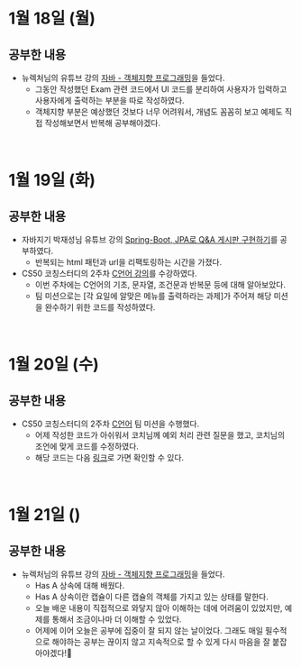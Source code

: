 # 1월 18일 (월)
## 공부한 내용
- 뉴렉처님의 유튜브 강의 [자바 - 객체지향 프로그래밍](https://www.youtube.com/watch?v=edKJbYyUapk&list=PLq8wAnVUcTFV4ZjRbyGnw6T1tgmYDLM3P&index=62)을 들었다.
  - 그동안 작성했던 Exam 관련 코드에서 UI 코드를 분리하여 사용자가 입력하고 사용자에게 출력하는 부분을 따로 작성하였다.
  - 객체지향 부분은 예상했던 것보다 너무 어려워서, 개념도 꼼꼼히 보고 예제도 직접 작성해보면서 반복해 공부해야겠다.

<br />

# 1월 19일 (화)
## 공부한 내용
- 자바지기 박재성님 유튜브 강의 [Spring-Boot, JPA로 Q&A 게시판 구현하기](https://www.youtube.com/watch?v=g2YhGTHW_xU&list=PLqaSEyuwXkSppQAjwjXZgKkjWbFoUdNXC&index=18)를 공부하였다.
  - 반복되는 html 패턴과 url을 리팩토링하는 시간을 가졌다.
- CS50 코칭스터디의 2주차 [C언어 강의](https://www.boostcourse.org/cs112/joinLectures/41486)를 수강하였다.
  - 이번 주차에는 C언어의 기초, 문자열, 조건문과 반복문 등에 대해 알아보았다.
  - 팀 미션으로는 [각 요일에 알맞은 메뉴를 출력하라는 과제]가 주어져 해당 미션을 완수하기 위한 코드를 작성하였다.

<br />

# 1월 20일 (수)
## 공부한 내용
- CS50 코칭스터디의 2주차 [C언어](https://www.boostcourse.org/cs112/joinLectures/41486) 팀 미션을 수행했다.
  - 어제 작성한 코드가 아쉬워서 코치님께 예외 처리 관련 질문을 했고, 코치님의 조언에 맞게 코드를 수정하였다.
  - 해당 코드는 다음 [링크](https://bit.ly/3bSBFc9)로 가면 확인할 수 있다.

<br />

# 1월 21일 ()
## 공부한 내용
- 뉴렉처님의 유튜브 강의 [자바 - 객체지향 프로그래밍](https://www.youtube.com/watch?v=6wKyPg9rxtw&list=PLq8wAnVUcTFV4ZjRbyGnw6T1tgmYDLM3P&index=65)을 들었다.
  - Has A 상속에 대해 배웠다.
  - Has A 상속이란 캡슐이 다른 캡슐의 객체를 가지고 있는 상태를 말한다.
  - 오늘 배운 내용이 직접적으로 와닿지 않아 이해하는 데에 어려움이 있었지만, 예제를 통해서 조금이나마 더 이해할 수 있었다.
  - 어제에 이어 오늘은 공부에 집중이 잘 되지 않는 날이었다. 그래도 매일 필수적으로 해야하는 공부는 끊이지 않고 지속적으로 할 수 있게 다시 마음을 잘 붙잡아야겠다!👊
